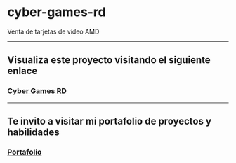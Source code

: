 # cyber-games-rd
Venta de tarjetas de vídeo AMD
___
## Visualiza este proyecto visitando el siguiente enlace
### [Cyber Games RD](https://hernanreiq.github.io/cyber-games-rd/)
___
## Te invito a visitar mi portafolio de proyectos y habilidades
### [Portafolio](https://bit.ly/hernanreiq)